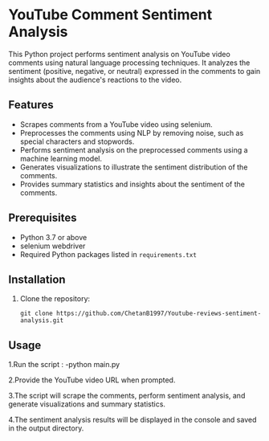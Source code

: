 # YouTube Comment Sentiment Analysis

This Python project performs sentiment analysis on YouTube video comments using natural language processing techniques. It analyzes the sentiment (positive, negative, or neutral) expressed in the comments to gain insights about the audience's reactions to the video.

## Features

- Scrapes comments from a YouTube video using selenium.
- Preprocesses the comments using NLP by removing noise, such as special characters and stopwords.
- Performs sentiment analysis on the preprocessed comments using a machine learning model.
- Generates visualizations to illustrate the sentiment distribution of the comments.
- Provides summary statistics and insights about the sentiment of the comments.

## Prerequisites

- Python 3.7 or above
- selenium webdriver
- Required Python packages listed in `requirements.txt`

## Installation

1. Clone the repository:

   ```shell
   git clone https://github.com/ChetanB1997/Youtube-reviews-sentiment-analysis.git

## Usage
1.Run the script :
-python main.py

2.Provide the YouTube video URL when prompted.

3.The script will scrape the comments, perform sentiment analysis, and generate visualizations and summary statistics.

4.The sentiment analysis results will be displayed in the console and saved in the output directory.